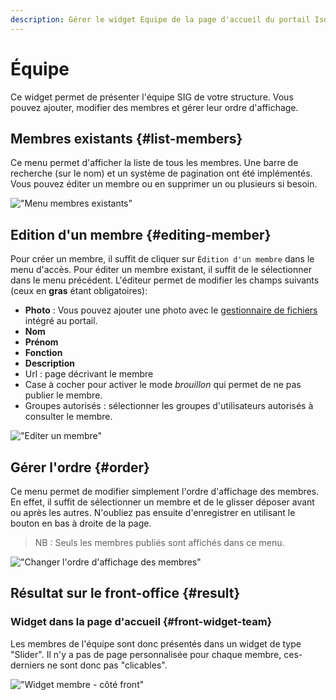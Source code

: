 ```yaml
---
description: Gérer le widget Equipe de la page d'accueil du portail Isogeo
---
```

# Équipe

Ce widget permet de présenter l'équipe SIG de votre structure. Vous pouvez ajouter, modifier des membres et gérer leur ordre d'affichage.

## Membres existants {#list-members}

Ce menu permet d'afficher la liste de tous les membres. Une barre de recherche (sur le nom) et un système de pagination ont été implémentés. Vous pouvez éditer un membre ou en supprimer un ou plusieurs si besoin. 

!["Menu membres existants"](/assets/back_list_member.png)

## Edition d'un membre {#editing-member}

Pour créer un membre, il suffit de cliquer sur `Édition d'un membre` dans le menu d'accès. Pour éditer un membre existant, il suffit de le sélectionner dans le menu précédent.
L'éditeur permet de modifier les champs suivants (ceux en **gras** étant obligatoires):

* **Photo** : Vous pouvez ajouter une photo avec le [gestionnaire de fichiers](/medias/filesmanager.md) intégré au portail.
* **Nom**
* **Prénom**
* **Fonction**
* **Description**
* Url : page décrivant le membre 
* Case à cocher pour activer le mode *brouillon* qui permet de ne pas publier le membre.
* Groupes autorisés : sélectionner les groupes d'utilisateurs autorisés à consulter le membre.

!["Editer un membre"](/assets/back_edit_member.png)

## Gérer l'ordre {#order}

Ce menu permet de modifier simplement l'ordre d'affichage des membres.
En effet, il suffit de sélectionner un membre et de le glisser déposer avant ou après les autres.
N'oubliez pas ensuite d'enregistrer en utilisant le bouton <i class="ti-save"></i> en bas à droite de la page.

> NB : Seuls les membres publiés sont affichés dans ce menu.

!["Changer l'ordre d'affichage des membres"](/assets/back_order_member.png)

## Résultat sur le front-office {#result}

### Widget dans la page d'accueil {#front-widget-team}

Les membres de l'équipe sont donc présentés dans un widget de type "Slider". Il n'y a pas de page personnalisée pour chaque membre, ces-derniers ne sont donc pas "clicables". 

!["Widget membre - côté front"](/assets/front_widget_member.png)